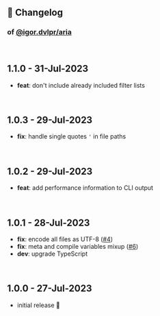 ## 📒 Changelog

### of [@igor.dvlpr/aria](https://github.com/igorskyflyer/npm-adblock-aria-compiler/)

<br>

## 1.1.0 - 31-Jul-2023

- **feat**: don't include already included filter lists

<br>

## 1.0.3 - 29-Jul-2023

- **fix**: handle single quotes `'` in file paths

<br>

## 1.0.2 - 29-Jul-2023

- **feat**: add performance information to CLI output

<br>

## 1.0.1 - 28-Jul-2023

- **fix**: encode all files as UTF-8 ([#4](https://github.com/igorskyflyer/npm-adblock-aria-compiler/issues/4))
- **fix**: meta and compile variables mixup ([#6](https://github.com/igorskyflyer/npm-adblock-aria-compiler/issues/6))
- **dev**: upgrade TypeScript

<br>

## 1.0.0 - 27-Jul-2023

- initial release 🎉
